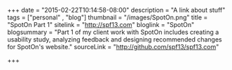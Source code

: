 +++
date = "2015-02-22T10:14:58-08:00"
description = "A link about stuff"
tags = ["personal" , "blog"]
thumbnail = "/images/SpotOn.png"
title = "SpotOn Part 1"
sitelink = "http://spf13.com"
bloglink = "SpotOn"
blogsummary = "Part 1 of my client work with SpotOn includes creating a usability study, analyzing feedback and designing recommended changes for SpotOn's website."
sourceLink = "http://github.com/spf13/spf13.com"

+++

